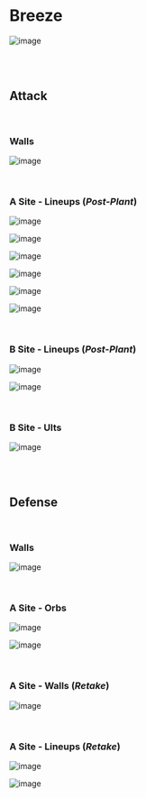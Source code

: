 # Breeze
![image](breeze.jpg)



&nbsp;  
&nbsp;  
## Attack

&nbsp;  
### Walls
![image](attack-walls.jpg)
&nbsp;  

&nbsp;  
### A Site - Lineups (*Post-Plant*)
![image](attack-A-lineup1.jpg)
&nbsp;  

![image](attack-A-lineup2.jpg)
&nbsp;  

![image](attack-A-lineup3.jpg)
&nbsp;  

![image](attack-A-lineup4.jpg)
&nbsp;  

![image](attack-A-lineup5.jpg)
&nbsp;  

![image](attack-A-lineup6.jpg)
&nbsp;  

&nbsp;  
### B Site - Lineups (*Post-Plant*)
![image](attack-B-lineup2.jpg)
&nbsp;  

![image](attack-B-lineup1.jpg)
&nbsp;  

&nbsp;  
### B Site - Ults
![image](attack-B-ult1.jpg)
&nbsp;  



&nbsp;  
&nbsp;  
## Defense

&nbsp;  
### Walls
![image](defense-walls.jpg)
&nbsp;  

&nbsp;  
### A Site - Orbs
![image](defense-A-orb1.jpg)
&nbsp;  

![image](defense-A-orb2.jpg)
&nbsp;  

&nbsp;  
### A Site - Walls  (*Retake*)
![image](retake-walls.jpg)
&nbsp;  

&nbsp;  
### A Site - Lineups  (*Retake*)
![image](retake-A-lineup1.jpg)
&nbsp;  

![image](retake-A-lineup2.jpg)
&nbsp;  